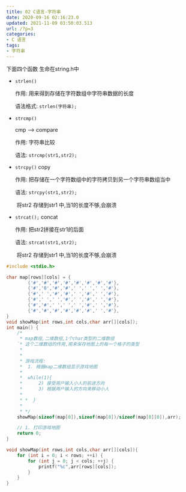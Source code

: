 ```yaml
---
title: 02 C语言-字符串
date: 2020-09-16 02:16:23.0
updated: 2021-11-09 03:50:03.513
url: /?p=3
categories: 
- C 语言
tags: 
- 字符串
---
```




  下面四个函数 生命在string.h中
  + `strlen()`

    作用: 用来得到存储在字符数组中字符串数据的长度

    语法格式: `strlen(字符串);`

  + `strcmp()`
  
    cmp –> compare
  
    作用: 字符串比较
  
    语法: `strcmp(str1,str2);`
  
  + `strcpy()` copy
  
    作用: 把存储在一个字符数组中的字符拷贝到另一个字符串数组当中
  
    语法: `strcpy(str1,str2);` 
  
    ​			将str2 存储到str1 中,当1的长度不够,会崩溃
  
  + `strcat();` concat
  
    作用: 把str2拼接在str1的后面
  
    语法: `strcat(str1,str2);`
  
    ​			将str2 存储到str1 中,当1的长度不够,会崩溃

```c
#include <stdio.h>

char map[rows][cols] = {
        {'#','#','#','#','#','#','#','#'},
        {'#','0','#','#',' ',' ',' ','#'},
        {'#',' ','#','#',' ','#',' ','#'},
        {'#',' ',' ','#',' ','#',' ','#'},
        {'#','#',' ',' ',' ','#',' ','#'},
        {'#','#','#','#','#','#',' ','#'},
}
void showMap(int rows,int cols,char arr[][cols]);
int main() {
    /*
     * map数组,二维数组,1个char类型的二维数组
    `* 这个二维数组的作用,用来保存地图上的每一个格子的类型
     *
     *
     * 游戏流程:
     *  1. 根据map二维数组显示游戏地图
     *
     *  while(1){
     *      2) 接受用户输入小人的前进方向
     *      3) 根据用户输入的方向来移动小人
     *
     * *  }
     *
     * */
    showMap(sizeof(map[0]),sizeof(map[0])/sizeof(map[0][0]),arr);

    // 1. 打印游戏地图
    return 0;
}

void showMap(int rows,int cols,char arr[][cols]){
    for (int i = 0; i < rows; ++i) {
        for (int j = 0; j < cols; ++j) {
            printf("%c",arr[rows][cols]);
        }
    }
}
```